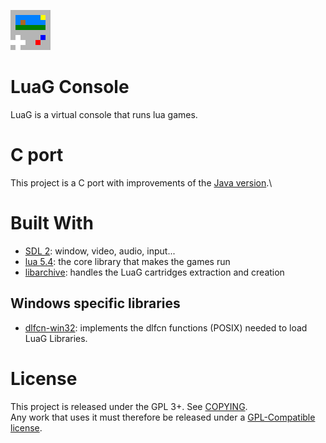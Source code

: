 ![icon](res/icon.png)
# LuaG Console
LuaG is a virtual console that runs lua games.

# C port
This project is a C port with improvements of the [Java version](https://github.com/Vulcalien/LuaG-Console-java).\

# Built With
- [SDL 2](https://www.libsdl.org/): window, video, audio, input...
- [lua 5.4](https://www.lua.org/): the core library that makes the games run
- [libarchive](https://www.libarchive.org/): handles the LuaG cartridges extraction and creation

## Windows specific libraries
- [dlfcn-win32](https://github.com/dlfcn-win32/dlfcn-win32): implements the dlfcn functions (POSIX) needed to load LuaG Libraries.

# License
This project is released under the GPL 3+. See [COPYING](COPYING).\
Any work that uses it must therefore be released under a [GPL-Compatible license](https://www.gnu.org/licenses/license-list.html.en).
